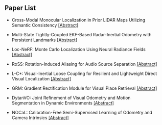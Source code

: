 ## Paper List

- Cross-Modal Monocular Localization in Prior LiDAR Maps Utilizing Semantic Consistency
[[Abstract]](https://events.infovaya.com/presentation?id=91847)

- Multi-State Tightly-Coupled EKF-Based Radar-Inertial Odometry with Persistent Landmarks
[[Abstract]](https://events.infovaya.com/presentation?id=91850)

- Loc-NeRF: Monte Carlo Localization Using Neural Radiance Fields
[[Abstract]](https://events.infovaya.com/presentation?id=91853)

- RoSS: Rotation-Induced Aliasing for Audio Source Separation
[[Abstract]](https://events.infovaya.com/presentation?id=91856)

- L-C*: Visual-Inertial Loose Coupling for Resilient and Lightweight Direct Visual Localization
[[Abstract]](https://events.infovaya.com/presentation?id=91859)

- GRM: Gradient Rectification Module for Visual Place Retrieval
[[Abstract]](https://events.infovaya.com/presentation?id=91862)

- DytanVO: Joint Refinement of Visual Odometry and Motion Segmentation in Dynamic Environments
[[Abstract]](https://events.infovaya.com/presentation?id=91865)

- NOCaL: Calibration-Free Semi-Supervised Learning of Odometry and Camera Intrinsics
[[Abstract]](https://events.infovaya.com/presentation?id=91868)

